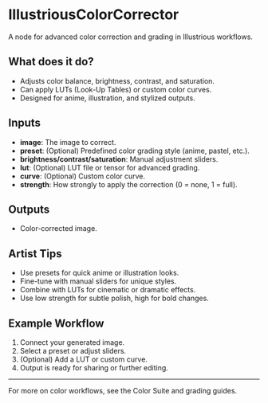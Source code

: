 # IllustriousColorCorrector

A node for advanced color correction and grading in Illustrious workflows.

## What does it do?

- Adjusts color balance, brightness, contrast, and saturation.
- Can apply LUTs (Look-Up Tables) or custom color curves.
- Designed for anime, illustration, and stylized outputs.

## Inputs

- **image**: The image to correct.
- **preset**: (Optional) Predefined color grading style (anime, pastel, etc.).
- **brightness/contrast/saturation**: Manual adjustment sliders.
- **lut**: (Optional) LUT file or tensor for advanced grading.
- **curve**: (Optional) Custom color curve.
- **strength**: How strongly to apply the correction (0 = none, 1 = full).

## Outputs

- Color-corrected image.

## Artist Tips

- Use presets for quick anime or illustration looks.
- Fine-tune with manual sliders for unique styles.
- Combine with LUTs for cinematic or dramatic effects.
- Use low strength for subtle polish, high for bold changes.

## Example Workflow

1. Connect your generated image.
2. Select a preset or adjust sliders.
3. (Optional) Add a LUT or custom curve.
4. Output is ready for sharing or further editing.

---
For more on color workflows, see the Color Suite and grading guides.
